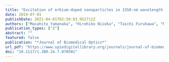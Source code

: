 ```yaml
---
title: "Excitation of erbium-doped nanoparticles in 1550-nm wavelength region for deep tissue imaging with reduced degradation of spatial resolution"
date: 2019-07-01
publishDate: 2021-04-01T02:50:03.952711Z
authors: ["Masahito Yamanaka", "Hirohiko Niioka", "Taichi Furukawa", "Norihiko Nishizawa"]
publication_types: ["2"]
abstract: ""
featured: false
publication: "*Journal of Biomedical Optics*"
url_pdf: "https://www.spiedigitallibrary.org/journals/journal-of-biomedical-optics/volume-24/issue-07/070501/Excitation-of-erbium-doped-nanoparticles-in-1550-nm-wavelength-region/10.1117/1.JBO.24.7.070501.full"
doi: "10.1117/1.JBO.24.7.070501"
---
```


